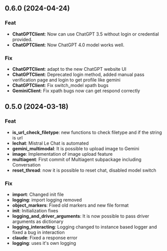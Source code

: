 ## 0.6.0 (2024-04-24)
### Feat

- **ChatGPTClient**: Now can use ChatGPT 3.5 without login or credential provided.
- **ChatGPTClient**: Now ChatGPT 4.0 model works well.
  
### Fix

- **ChatGPTClient**: adapt to the new ChatGPT website UI
- **ChatGPTClient**: Deprecated login method, added manual pass verification page and login to get profile like gemini
- **ChatGPTClient**: Fix switch_model xpath bugs
- **GeminiClient**: Fix xpath bugs now can get respond correctly


## 0.5.0 (2024-03-18)

### Feat

- **is_url_check_filetype**: new functions to check filetype and if the string is url
- **lechat**: Mistral Le Chat is automated
- **gemini_multimodal**: It is possible to upload image to Gemini
- **image**: Implementation of image upload feature
- **multiagent**: First commit of Multiagent subpackage including Conversation
- **reset_thread**: now it is possible to reset chat, disabled model switch

### Fix

- **import**: Changed init file
- **logging**: import logging removed
- **object_markers**: Fixed old markers and new file format
- **init**: Initialization fixes
- **logging_and_driver_arguments**: It is now possible to pass driver arguments as dictionary
- **logging_interacting**: Logging changed to instance based logger and fixed a bug in interaction
- **claude**: Fixed a response error
- **logging**: uses it's own logging
